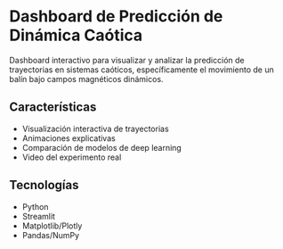 # Dashboard de Predicción de Dinámica Caótica

Dashboard interactivo para visualizar y analizar la predicción de trayectorias en sistemas caóticos, específicamente el movimiento de un balín bajo campos magnéticos dinámicos.

## Características
- Visualización interactiva de trayectorias
- Animaciones explicativas
- Comparación de modelos de deep learning
- Video del experimento real

## Tecnologías
- Python
- Streamlit
- Matplotlib/Plotly
- Pandas/NumPy
